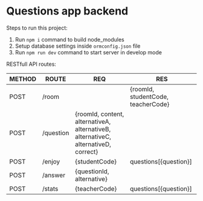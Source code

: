 # Questions app backend

Steps to run this project:

1. Run `npm i` command to build node_modules
2. Setup database settings inside `ormconfig.json` file
3. Run `npm run dev` command to start server in develop mode

RESTfull API routes:
 
| METHOD | ROUTE     | REQ                                                | RES                                |
|--------|-----------|----------------------------------------------------|------------------------------------|
| POST   | /room     |                                                    | {roomId, studentCode, teacherCode} |
| POST   | /question | {roomId, content, alternativeA, alternativeB, alternativeC, alternativeD, correct} |                                    |
| POST   | /enjoy    | {studentCode}                                      | questions[{question}]              |
| POST   | /answer   | {questionId, alternative}                          |                                    |
| POST   | /stats    | {teacherCode}                                      | questions[{question}]              |
